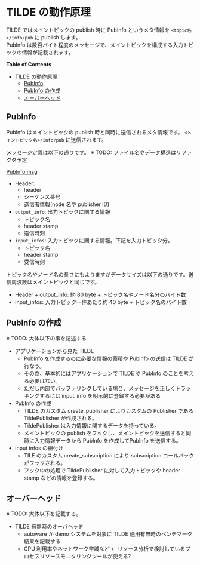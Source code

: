 TILDE の動作原理
===

TILDE ではメイントピックの publish 時に PubInfo というメタ情報を `<topic名>/info/pub` に publish します。  
PubInfo は数百バイト程度のメッセージで、メイントピックを構成する入力トピックの情報が記載されます。  

<!-- markdown-toc start - Don't edit this section. Run M-x markdown-toc-refresh-toc -->
**Table of Contents**

- [TILDE の動作原理](#tilde-の動作原理)
    - [PubInfo](#pubinfo)
    - [PubInfo の作成](#pubinfo-の作成)
    - [オーバーヘッド](#オーバーヘッド)

<!-- markdown-toc end -->


## PubInfo

PubInfo はメイントピックの publish 時と同時に送信されるメタ情報です。
`<メイントピック名>/info/pub` に送信されます。

メッセージ定義は以下の通りです。
※ TODO: ファイル名やデータ構造はリファクタ予定

[PubInfo.msg](../src/path_info_msg/msg/PubInfo.msg)

- Header:
  - header 
  - シーケンス番号
  - 送信者情報(node 名や publisher ID)
- `output_info`: 出力トピックに関する情報
  - トピック名
  - header stamp
  - 送信時刻
- `input_infos`: 入力トピックに関する情報。下記を入力トピック分。
  - トピック名
  - header stamp
  - 受信時刻

トピック名やノード名の長さにもよりますがデータサイズは以下の通りです。送信周波数はメイントピックと同じです。

- Header + output_info: 約 80 byte + トピック名やノード名分のバイト数
- input_infos: 入力トピック一件あたり約 40 byte + トピック名のバイト数

## PubInfo の作成

※ TODO: 大体以下の事を記述する

- アプリケーションから見た TILDE
  - PubInfo を作成するのに必要な情報の蓄積や PubInfo の送信は TILDE が行なう。
  - その為、基本的にはアプリケーションで TILDE や PubInfo のことを考える必要はない。
  - ただし内部でバッファリングしている場合、メッセージを正しくトラッキングするには input_info を明示的に登録する必要がある
- PubInfo の作成
  - TILDE のカスタム create_publisher によりカスタムの Publisher である TildePublisher が作成される。
  - TildePublisher は入力情報に関するデータを持っている。
  - メイントピックの publish をフックし、メイントピックを送信すると同時に入力情報データから PubInfo を作成してPubInfo を送信する。
- input infos の紐付け
  - TILE のカスタム create_subscription により subscription コールバックがフックされる。
  - フック中の処理で TildePublisher に対して入力トピックや header stamp などの情報を登録する。

## オーバーヘッド

※ TODO: 大体以下を記載する。

- TILDE 有無時のオーバヘッド
  - autoware か demo システムを対象に TILDE 適用有無時のベンチマーク結果を記載する
  - CPU 利用率やネットワーク帯域など ← リソース分析で検討しているプロセスリソースモニタリングツールが使える?
